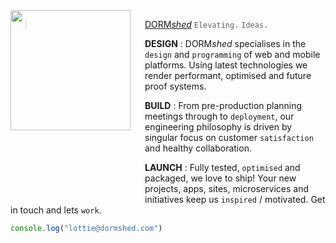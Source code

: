 <img src="http://dormshed.com/static/img/shed.svg" align="left" width="192px" height="192px" />
<img align="left" width="0" height="300px" hspace=10/>

> <a href="http://dormshed.com">DORM*shed*</a> `Elevating.` `Ideas.`


**DESIGN** : DORM*shed* specialises in the `design` and `programming` of web and mobile platforms. Using latest technologies we render performant, optimised and future proof systems.


**BUILD** : From pre-production planning meetings through to `deployment`, our engineering philosophy is driven by singular focus on customer `satisfaction` and healthy collaboration.


**LAUNCH** : Fully tested, `optimised` and packaged, we love to ship! Your new projects, apps, sites, microservices and initiatives keep us `inspired` / motivated. Get in touch and lets `work`.

```Javascript
console.log("lottie@dormshed.com")
```
